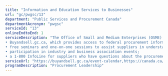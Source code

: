 ```yaml
---
title: "Information and Education Services to Businesses"
url: "gc/pwgsc/13"
department: "Public Services and Procurement Canada"
departmentAcronym: "pwgsc"
serviceId: "13"
onlineEndtoEnd: 1
serviceDescription: "The Office of Small and Medium Enterprises (OSME) assists small and medium enterprises (SMEs) in better understanding how the government buys goods and services by raising awareness of opportunities and by providing the following information services:
• Buyandsell.gc.ca, which provides access to federal procurement information and open data including bid opportunities (tenders), standing offers and supply arrangements, and contract history;
• free seminars and one-on-one sessions to assist suppliers in understanding federal procurement;
• participation in industry and business association events;
• a 1-800 InfoLine for suppliers who have questions about the procurement process and related tools."
serviceUrl: "https://buyandsell.gc.ca/event-calendar,https://canada.ca/OSME"
programDescription: "Procurement Leadership"
---
```

